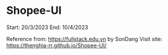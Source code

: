 # Shopee-UI
Start: 20/3/2023 End: 10/4/2023

Reference from: https://fullstack.edu.vn by SonDang
Visit site: https://thenghia-rr.github.io/Shopee-UI/
